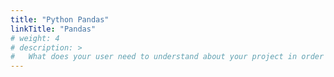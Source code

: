 ```yaml
---
title: "Python Pandas"
linkTitle: "Pandas"
# weight: 4
# description: >
#   What does your user need to understand about your project in order to use it - or potentially contribute to it? 
---
```

